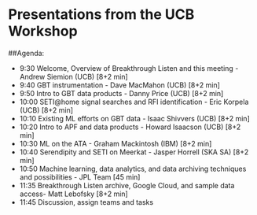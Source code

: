 # Presentations from the UCB Workshop

##Agenda:

* 9:30 Welcome, Overview of Breakthrough Listen and this meeting - Andrew Siemion (UCB) [8+2 min]
* 9:40 GBT instrumentation - Dave MacMahon (UCB) [8+2 min]
* 9:50 Intro to GBT data products - Danny Price (UCB) [8+2 min]
* 10:00 SETI@home signal searches and RFI identification - Eric Korpela (UCB) [8+2 min]
* 10:10 Existing ML efforts on GBT data - Isaac Shivvers (UCB) [8+2 min]
* 10:20 Intro to APF and data products - Howard Isaacson (UCB) [8+2 min]
* 10:30 ML on the ATA - Graham Mackintosh (IBM) [8+2 min]
* 10:40 Serendipity and SETI on Meerkat - Jasper Horrell (SKA SA) [8+2 min]
* 10:50 Machine learning, data analytics, and data archiving techniques and possibilities - JPL Team [45 min]
* 11:35 Breakthrough Listen archive, Google Cloud, and sample data access- Matt Lebofsky [8+2 min]
* 11:45 Discussion, assign teams and tasks
